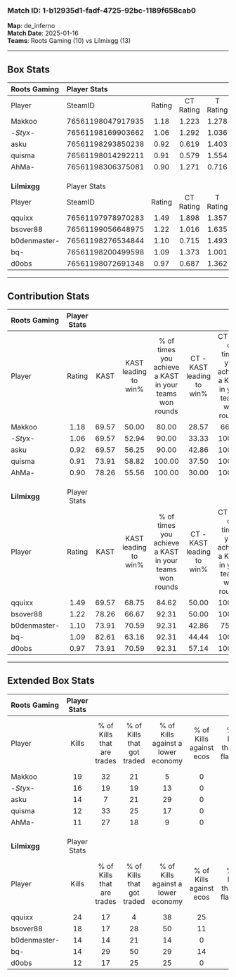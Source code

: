 ### Match ID: 1-b12935d1-fadf-4725-92bc-1189f658cab0  
**Map**: de_inferno  
**Match Date**: 2025-01-16  
**Teams**: Roots Gaming (10) vs Lilmixgg (13)  

---  

## Box Stats  

| **Roots Gaming** | Player Stats      |        |           |          |       |       |       |         |        |      |     |
| :- | :- | :-: | :-: | :-: | :-: | :-: | :-: | :-: | :-: | :-: | :-: |
| Player           | SteamID           | Rating | CT Rating | T Rating | KAST  |  ADR  | Kills | Assists | Deaths | K/D  | HS% |
| Makkoo           | 76561198047917935 |  1.18  |   1.223   |  1.278   | 69.57 | 90.7  |  19   |    5    |   18   | 1.06 | 63  |
| -_Styx_-         | 76561198169903662 |  1.06  |   1.292   |  1.036   | 69.57 | 78.8  |  16   |    3    |   16   | 1.00 | 75  |
| asku             | 76561198293850238 |  0.92  |   0.619   |  1.403   | 69.57 | 67.1  |  14   |    6    |   18   | 0.78 | 57  |
| quisma           | 76561198014292211 |  0.91  |   0.579   |  1.554   | 73.91 | 66.5  |  12   |    8    |   17   | 0.71 | 66  |
| AhMa-            | 76561198306375081 |  0.90  |   1.271   |  0.716   | 78.26 | 49.6  |  11   |    5    |   14   | 0.79 | 54  |
|                  |                   |        |           |          |       |       |       |         |        |      |     |
|                  |                   |        |           |          |       |       |       |         |        |      |     |
|                  |                   |        |           |          |       |       |       |         |        |      |     |
| **Lilmixgg**     | Player Stats      |        |           |          |       |       |       |         |        |      |     |
| Player           | SteamID           | Rating | CT Rating | T Rating | KAST  |  ADR  | Kills | Assists | Deaths | K/D  | HS% |
| qquixx           | 76561197978970283 |  1.49  |   1.898   |  1.357   | 69.57 | 101.5 |  24   |    5    |   14   | 1.71 | 45  |
| bsover88         | 76561199056648975 |  1.22  |   1.016   |  1.635   | 78.26 | 93.6  |  18   |    7    |   18   | 1.00 | 61  |
| b0denmaster-     | 76561198276534844 |  1.10  |   0.715   |  1.493   | 73.91 | 65.1  |  14   |    4    |   11   | 1.27 | 35  |
| bq-              | 76561198200499598 |  1.09  |   1.373   |  1.001   | 82.61 | 85.6  |  14   |    9    |   18   | 0.78 | 78  |
| d0obs            | 76561198072691348 |  0.97  |   0.687   |  1.362   | 73.91 | 51.5  |  12   |    7    |   12   | 1.00 | 66  |
---  

## Contribution Stats  

| **Roots Gaming** | Player Stats |       |                      |                                                        |                           |                                                             |                          |                                                            |
| :- | :-: | :-: | :-: | :-: | :-: | :-: | :-: | :-: |
| Player           |    Rating    | KAST  | KAST leading to win% | % of times you achieve a KAST in your teams won rounds | CT - KAST leading to win% | CT - % of times you achieve a KAST in your teams won rounds | T - KAST leading to win% | T - % of times you achieve a KAST in your teams won rounds |
| Makkoo           |     1.18     | 69.57 |        50.00         |                         80.00                          |           28.57           |                            66.67                            |          66.67           |                           85.71                            |
| -_Styx_-         |     1.06     | 69.57 |        52.94         |                         90.00                          |           33.33           |                           100.00                            |          75.00           |                           85.71                            |
| asku             |     0.92     | 69.57 |        56.25         |                         90.00                          |           42.86           |                           100.00                            |          66.67           |                           85.71                            |
| quisma           |     0.91     | 73.91 |        58.82         |                         100.00                         |           37.50           |                           100.00                            |          77.78           |                           100.00                           |
| AhMa-            |     0.90     | 78.26 |        55.56         |                         100.00                         |           30.00           |                           100.00                            |          87.50           |                           100.00                           |
|                  |              |       |                      |                                                        |                           |                                                             |                          |                                                            |
|                  |              |       |                      |                                                        |                           |                                                             |                          |                                                            |
|                  |              |       |                      |                                                        |                           |                                                             |                          |                                                            |
| **Lilmixgg**     | Player Stats |       |                      |                                                        |                           |                                                             |                          |                                                            |
| Player           |    Rating    | KAST  | KAST leading to win% | % of times you achieve a KAST in your teams won rounds | CT - KAST leading to win% | CT - % of times you achieve a KAST in your teams won rounds | T - KAST leading to win% | T - % of times you achieve a KAST in your teams won rounds |
| qquixx           |     1.49     | 69.57 |        68.75         |                         84.62                          |           50.00           |                           100.00                            |          87.50           |                           77.78                            |
| bsover88         |     1.22     | 78.26 |        66.67         |                         92.31                          |           50.00           |                           100.00                            |          80.00           |                           88.89                            |
| b0denmaster-     |     1.10     | 73.91 |        70.59         |                         92.31                          |           42.86           |                            75.00                            |          90.00           |                           100.00                           |
| bq-              |     1.09     | 82.61 |        63.16         |                         92.31                          |           44.44           |                           100.00                            |          80.00           |                           88.89                            |
| d0obs            |     0.97     | 73.91 |        70.59         |                         92.31                          |           57.14           |                           100.00                            |          80.00           |                           88.89                            |
---  

## Extended Box Stats  

| **Roots Gaming** | Player Stats |                            |                            |                                    |                         |                              |                                 |        |                             |                                     |                          |                               |                            |
| :- | :-: | :-: | :-: | :-: | :-: | :-: | :-: | :-: | :-: | :-: | :-: | :-: | :-: |
| Player           |    Kills     | % of Kills that are trades | % of Kills that got traded | % of Kills against a lower economy | % of Kills against ecos | % of Kills that are flawless | % of Kills that are close duels | Deaths | % of Deaths that get traded | % of Deaths against a lower economy | % of Deaths against ecos | % of Deaths that are flawless | % of Deaths that are close |
| Makkoo           |      19      |             32             |             21             |                 5                  |            0            |              79              |               11                |   18   |             17              |                 17                  |            0             |              72               |             6              |
| -_Styx_-         |      16      |             19             |             19             |                 13                 |            0            |              63              |                6                |   16   |             19              |                 13                  |            0             |              50               |             6              |
| asku             |      14      |             7              |             21             |                 29                 |            0            |              64              |                7                |   18   |             17              |                 17                  |            0             |              83               |             0              |
| quisma           |      12      |             33             |             25             |                 17                 |            0            |              50              |               17                |   17   |             35              |                 12                  |            0             |              47               |             6              |
| AhMa-            |      11      |             27             |             18             |                 9                  |            0            |              45              |                0                |   14   |             29              |                  0                  |            0             |              79               |             0              |
|                  |              |                            |                            |                                    |                         |                              |                                 |        |                             |                                     |                          |                               |                            |
|                  |              |                            |                            |                                    |                         |                              |                                 |        |                             |                                     |                          |                               |                            |
|                  |              |                            |                            |                                    |                         |                              |                                 |        |                             |                                     |                          |                               |                            |
| **Lilmixgg**     | Player Stats |                            |                            |                                    |                         |                              |                                 |        |                             |                                     |                          |                               |                            |
| Player           |    Kills     | % of Kills that are trades | % of Kills that got traded | % of Kills against a lower economy | % of Kills against ecos | % of Kills that are flawless | % of Kills that are close duels | Deaths | % of Deaths that get traded | % of Deaths against a lower economy | % of Deaths against ecos | % of Deaths that are flawless | % of Deaths that are close |
| qquixx           |      24      |             17             |             4              |                 38                 |           25            |              79              |                0                |   14   |             14              |                 29                  |            0             |              86               |             0              |
| bsover88         |      18      |             17             |             28             |                 50                 |           11            |              67              |                6                |   18   |             28              |                 17                  |            0             |              56               |             11             |
| b0denmaster-     |      14      |             14             |             21             |                 14                 |            0            |              64              |                7                |   11   |              9              |                  9                  |            0             |              82               |             0              |
| bq-              |      14      |             29             |             50             |                 29                 |           14            |              57              |                7                |   18   |             22              |                 28                  |            11            |              44               |             17             |
| d0obs            |      12      |             17             |             25             |                 25                 |            0            |              58              |                0                |   12   |             25              |                 25                  |            0             |              50               |             8              |
